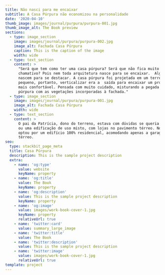 ```yaml
---
title: Não nasci para me encaixar
subtitle: A Casa Púrpura não economizou na personalidade
date: '2020-04-10'
thumb_image: images/journal/purpura/purpura-001.jpg
thumb_image_alt: The Book preview
sections:
  - type: image_section
    image: images/journal/purpura/purpura-002.jpg
    image_alt: Fachada Casa Púrpura
    caption: This is the caption of the image
    width: wide
  - type: text_section
    content: >
      "Será que tem como ter uma casa púrpura? Será que não fica muito
      chamativo? Pois nem toda arquitetura nasce para se encaixar.  Algumas
      nascem para se destacar. A casa púrpura foi projetada em um terreno bem
      pequeno, portanto, verticalizar era a  saída para encaixar um programa
      mais confortável. Pensada com muito cuidado, misturando a pegada urbana do
      púrpura com as vegetações incorporadas à fachada."
  - type: image_section
    image: images/journal/purpura/purpura-001.jpg
    image_alt: Fachada Casa Púrpura
    width: wide
  - type: text_section
    content: >
      O pai da Patrícia, dono do terreno, estava com dúvidas se queria uma casa
      ou uma edificação de uso misto, com lojas no pavimento térreo. No final,
      optou por um edifício 100% residencial, acomodando apenas a garagem ao
      térreo.
seo:
  type: stackbit_page_meta
  title: Casa Púrpura
  description: This is the sample project description
  extra:
    - name: 'og:type'
      value: website
      keyName: property
    - name: 'og:title'
      value: The Book
      keyName: property
    - name: 'og:description'
      value: This is the sample project description
      keyName: property
    - name: 'og:image'
      value: images/work-book-cover-1.jpg
      keyName: property
      relativeUrl: true
    - name: 'twitter:card'
      value: summary_large_image
    - name: 'twitter:title'
      value: The Book
    - name: 'twitter:description'
      value: This is the sample project description
    - name: 'twitter:image'
      value: images/work-book-cover-1.jpg
      relativeUrl: true
template: project
---
```

